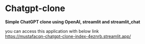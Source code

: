 # Chatgpt-clone

<b>Simple ChatGPT clone using OpenAI, streamlit and streamlit_chat</b>

you can access this application with below link<br>
https://mustafacqn-chatgpt-clone-index-4eznrb.streamlit.app/
